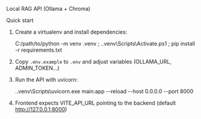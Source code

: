 Local RAG API (Ollama + Chroma)

Quick start

1. Create a virtualenv and install dependencies:

   C:/path/to/python -m venv .venv ; .\.venv\Scripts\Activate.ps1 ; pip install -r requirements.txt

2. Copy `.env.example` to `.env` and adjust variables (OLLAMA_URL, ADMIN_TOKEN...)

3. Run the API with uvicorn:

   .\.venv\Scripts\uvicorn.exe main:app --reload --host 0.0.0.0 --port 8000

4. Frontend expects VITE_API_URL pointing to the backend (default http://127.0.0.1:8000)
